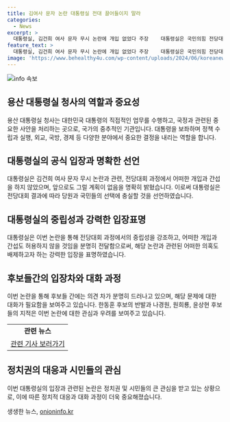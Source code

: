 ```yaml
---
title: 김여사 문자 논란 대통령실 전대 끌어들이지 말라
categories:
  - News
excerpt: >
  대통령실, 김건희 여사 문자 무시 논란에 개입 없었다 주장    대통령실은 국민의힘 전당대회 과정에서 개입하지 않았다고 주장하며, 당원과 국민의 선택을 기다리고 있다고 밝혔다. 이는 대통령실의 처음으로 논란과 관련한 입장을 표명한 것으로, 관련 선거에 대한 무분별한 개입설을 방지하고 갈등을 막기 위한 조치로 해석된다. 후보들은 이에 대해 각각의 입장을 피력하며 논란에 대처하고 있다.
feature_text: >
  대통령실, 김건희 여사 문자 무시 논란에 개입 없었다 주장    대통령실은 국민의힘 전당대회 과정에서 개입하지 않았다고 주장하며, 당원과 국민의 선택을 기다리고 있다고 밝혔다. 이는 대통령실의 처음으로 논란과 관련한 입장을 표명한 것으로, 관련 선거에 대한 무분별한 개입설을 방지하고 갈등을 막기 위한 조치로 해석된다. 후보들은 이에 대해 각각의 입장을 피력하며 논란에 대처하고 있다.
image: 'https://www.behealthy4u.com/wp-content/uploads/2024/06/koreanews.jpg'
---
```


<p><img src="https://www.behealthy4u.com/wp-content/uploads/2024/06/koreanews.jpg" alt="info 속보" /></p>

<h2 data-ke-size="size26">용산 대통령실 청사의 역할과 중요성</h2>

<p data-ke-size="size16">용산 대통령실 청사는 대한민국 대통령의 직접적인 업무를 수행하고, 국정과 관련된 중요한 사안을 처리하는 곳으로, 국가의 중추적인 기관입니다. 대통령을 보좌하며 정책 수립과 실행, 외교, 국방, 경제 등 다양한 분야에서 중요한 결정을 내리는 역할을 합니다.</p>

<h2 data-ke-size="size26">대통령실의 공식 입장과 명확한 선언</h2>

<p data-ke-size="size16">대통령실은 김건희 여사 문자 무시 논란과 관련, 전당대회 과정에서 어떠한 개입과 간섭을 하지 않았으며, 앞으로도 그럴 계획이 없음을 명확히 밝혔습니다. 이로써 대통령실은 전당대회 결과에 따라 당원과 국민들의 선택에 충실할 것을 선언하였습니다.</p>

<h2 data-ke-size="size26">대통령실의 중립성과 강력한 입장표명</h2>

<p data-ke-size="size16">대통령실은 이번 논란을 통해 전당대회 과정에서의 중립성을 강조하고, 어떠한 개입과 간섭도 허용하지 않을 것임을 분명히 전달함으로써, 해당 논란과 관련된 어떠한 의혹도 배제하고자 하는 강력한 입장을 표명하였습니다.</p>

<h2 data-ke-size="size26">후보들간의 입장차와 대화 과정</h2>

<p data-ke-size="size16">이번 논란을 통해 후보들 간에는 의견 차가 분명히 드러나고 있으며, 해당 문제에 대한 대화가 필요함을 보여주고 있습니다. 한동훈 후보의 반발과 나경원, 원희룡, 윤상현 후보들의 지적은 이번 논란에 대한 관심과 우려를 보여주고 있습니다.</p>

<table style="width: 100%;">
<tbody>
<tr>
<td style="text-align: center; height: 17px;"><b>관련 뉴스</b></td>
</tr>
<tr>
<td style="text-align: center; height: 17px;"><a href="https://www.yna.co.kr/view/AKR20220308037400001?input=1195m">관련 기사 보러가기</a></td>
</tr>
</tbody>
</table>

<h2 data-ke-size="size26">정치권의 대응과 시민들의 관심</h2>

<p data-ke-size="size16">이번 대통령실의 입장과 관련된 논란은 정치권 및 시민들의 큰 관심을 받고 있는 상황으로, 이에 따른 정치적 대응과 대화 과정이 더욱 중요해졌습니다.</p>
생생한 뉴스, <a href="https://onioninfo.kr" rel="dofollow">onioninfo.kr</a>


